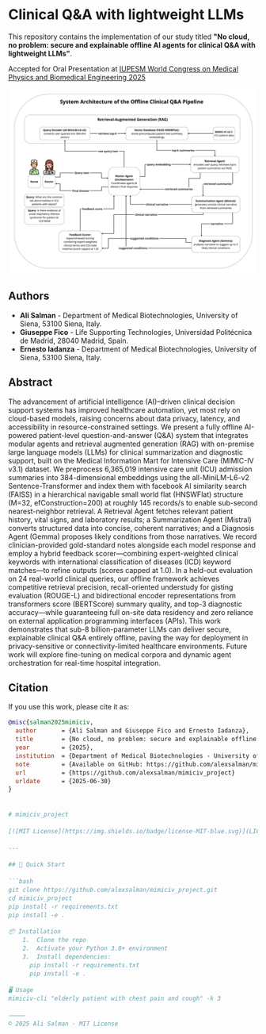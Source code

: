 Clinical Q&A with lightweight LLMs
===========================================================

This repository contains the implementation of our study titled **"No cloud, no problem: secure and explainable offline AI agents for clinical Q\&A with lightweight LLMs"**.

Accepted for Oral Presentation at [IUPESM World Congress on Medical Physics and Biomedical Engineering 2025](https://wc2025.org/)

![Abstract](MIMIC-IV.jpg)

## Authors

- **Ali Salman** - Department of Medical Biotechnologies, University of Siena, 53100 Siena, Italy.
- **Giuseppe Fico** - Life Supporting Technologies, Universidad Politécnica de Madrid, 28040 Madrid, Spain.
- **Ernesto Iadanza** - Department of Medical Biotechnologies, University of Siena, 53100 Siena, Italy.

## Abstract

The advancement of artificial intelligence (AI)–driven clinical decision support systems has improved healthcare automation, yet most rely on cloud-based models, raising concerns about data privacy, latency, and accessibility in resource-constrained settings. We present a fully offline AI-powered patient-level question-and-answer (Q&A) system that integrates modular agents and retrieval augmented generation (RAG) with on-premise large language models (LLMs) for clinical summarization and diagnostic support, built on the Medical Information Mart for Intensive Care (MIMIC-IV v3.1) dataset. We preprocess 6,365,019 intensive care unit (ICU) admission summaries into 384-dimensional embeddings using the all-MiniLM-L6-v2 Sentence-Transformer and index them with facebook AI similarity search (FAISS) in a hierarchical navigable small world flat (HNSWFlat) structure (M=32, efConstruction=200) at roughly 145 records/s to enable sub-second nearest-neighbor retrieval. A Retrieval Agent fetches relevant patient history, vital signs, and laboratory results; a Summarization Agent (Mistral) converts structured data into concise, coherent narratives; and a Diagnosis Agent (Gemma) proposes likely conditions from those narratives. We record clinician-provided gold-standard notes alongside each model response and employ a hybrid feedback scorer—combining expert-weighted clinical keywords with international classification of diseases (ICD) keyword matches—to refine outputs (scores capped at 1.0). In a held-out evaluation on 24 real-world clinical queries, our offline framework achieves competitive retrieval precision, recall-oriented understudy for gisting evaluation (ROUGE-L) and bidirectional encoder representations from transformers score (BERTScore) summary quality, and top-3 diagnostic accuracy—while guaranteeing full on-site data residency and zero reliance on external application programming interfaces (APIs). This work demonstrates that sub-8 billion-parameter LLMs can deliver secure, explainable clinical Q\&A entirely offline, paving the way for deployment in privacy-sensitive or connectivity-limited healthcare environments. Future work will explore fine-tuning on medical corpora and dynamic agent orchestration for real-time hospital integration.

## Citation

If you use this work, please cite it as:

```bibtex
@misc{salman2025mimiciv,
  author       = {Ali Salman and Giuseppe Fico and Ernesto Iadanza},
  title        = {No cloud, no problem: secure and explainable offline AI agents for clinical Q\&A with lightweight LLMs},
  year         = {2025},
  institution  = {Department of Medical Biotechnologies - University of Siena, Siena, Italy},
  note         = {Available on GitHub: https://github.com/alexsalman/mimiciv_project},
  url          = {https://github.com/alexsalman/mimiciv_project}
  urldate      = {2025-06-30}
}


# mimiciv_project

[![MIT License](https://img.shields.io/badge/license-MIT-blue.svg)](LICENSE)

---

## 🚀 Quick Start

```bash
git clone https://github.com/alexsalman/mimiciv_project.git
cd mimiciv_project
pip install -r requirements.txt
pip install -e .

📦 Installation
	1.	Clone the repo
	2.	Activate your Python 3.8+ environment
	3.	Install dependencies:
      pip install -r requirements.txt
      pip install -e .

🖥️ Usage
mimiciv-cli "elderly patient with chest pain and cough" -k 3

⸻
© 2025 Ali Salman · MIT License
